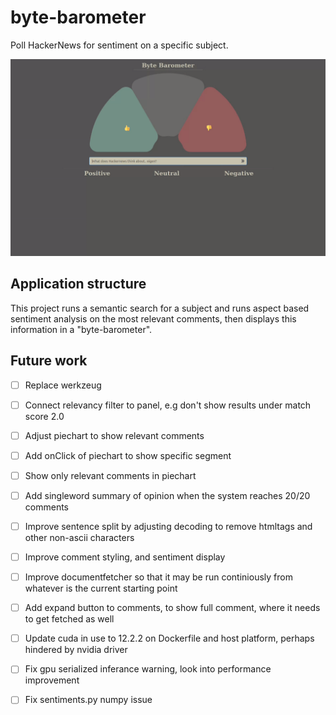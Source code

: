 # byte-barometer

Poll HackerNews for sentiment on a specific subject.

![Current frontend of the byte barometer](/bytebarometer.gif?raw=true "From an arbitrary subject chosen by the user a general poll is created using natural language processing.")

## Application structure

This project runs a semantic search for a subject and runs aspect based sentiment analysis on the most relevant comments, then displays this information in a "byte-barometer".

## Future work

- [ ] Replace werkzeug
- [ ] Connect relevancy filter to panel, e.g don't show results under match score 2.0
- [ ] Adjust piechart to show relevant comments
- [ ] Add onClick of piechart to show specific segment
- [ ] Show only relevant comments in piechart
- [ ] Add singleword summary of opinion when the system reaches 20/20 comments
- [ ] Improve sentence split by adjusting decoding to remove htmltags and other non-ascii characters
- [ ] Improve comment styling, and sentiment display

- [ ] Improve documentfetcher so that it may be run continiously from whatever is the current starting point
- [ ] Add expand button to comments, to show full comment, where it needs to get fetched as well
- [ ] Update cuda in use to 12.2.2 on Dockerfile and host platform, perhaps hindered by nvidia driver
- [ ] Fix gpu serialized inferance warning, look into performance improvement
- [ ] Fix sentiments.py numpy issue
